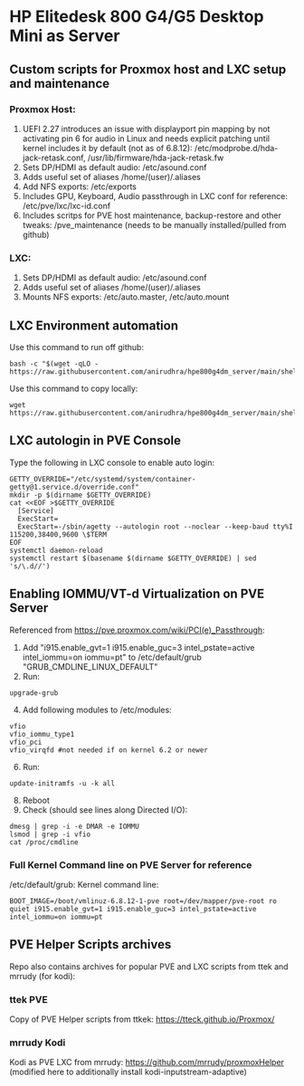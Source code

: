 # HP Elitedesk 800 G4/G5 Desktop Mini as Server

## Custom scripts for Proxmox host and LXC setup and maintenance

### Proxmox Host:

1) UEFI 2.27 introduces an issue with displayport pin mapping by not activating pin 6 for audio in Linux and needs explicit patching until kernel includes it by default (not as of 6.8.12): /etc/modprobe.d/hda-jack-retask.conf, /usr/lib/firmware/hda-jack-retask.fw
2) Sets DP/HDMI as default audio: /etc/asound.conf
2) Adds useful set of aliases /home/(user)/.aliases
3) Add NFS exports: /etc/exports
4) Includes GPU, Keyboard, Audio passthrough in LXC conf for reference: /etc/pve/lxc/lxc-id.conf
5) Includes scritps for PVE host maintenance, backup-restore and other tweaks: /pve_maintenance (needs to be manually installed/pulled from github)

### LXC:

1) Sets DP/HDMI as default audio: /etc/asound.conf
2) Adds useful set of aliases /home/(user)/.aliases
3) Mounts NFS exports: /etc/auto.master, /etc/auto.mount

## LXC Environment automation

Use this command to run off github:
```
bash -c "$(wget -qLO - https://raw.githubusercontent.com/anirudhra/hpe800g4dm_server/main/shell/install.sh)"
```

Use this command to copy locally:
```
wget https://raw.githubusercontent.com/anirudhra/hpe800g4dm_server/main/shell/install.sh
```

## LXC autologin in PVE Console
Type the following in LXC console to enable auto login:

```
GETTY_OVERRIDE="/etc/systemd/system/container-getty@1.service.d/override.conf"
mkdir -p $(dirname $GETTY_OVERRIDE)
cat <<EOF >$GETTY_OVERRIDE
  [Service]
  ExecStart=
  ExecStart=-/sbin/agetty --autologin root --noclear --keep-baud tty%I 115200,38400,9600 \$TERM
EOF
systemctl daemon-reload
systemctl restart $(basename $(dirname $GETTY_OVERRIDE) | sed 's/\.d//')
```

## Enabling IOMMU/VT-d Virtualization on PVE Server

Referenced from https://pve.proxmox.com/wiki/PCI(e)_Passthrough:

1) Add "i915.enable_gvt=1 i915.enable_guc=3 intel_pstate=active intel_iommu=on iommu=pt" to /etc/default/grub "GRUB_CMDLINE_LINUX_DEFAULT"
2) Run:
```
upgrade-grub
```
4) Add following modules to /etc/modules:
```
vfio
vfio_iommu_type1
vfio_pci
vfio_virqfd #not needed if on kernel 6.2 or newer
```
6) Run:
```
update-initramfs -u -k all
```
8) Reboot
9) Check (should see lines along Directed I/O):
```
dmesg | grep -i -e DMAR -e IOMMU
lsmod | grep -i vfio
cat /proc/cmdline
```

### Full Kernel Command line on PVE Server for reference
/etc/default/grub: Kernel command line:
```
BOOT_IMAGE=/boot/vmlinuz-6.8.12-1-pve root=/dev/mapper/pve-root ro quiet i915.enable_gvt=1 i915.enable_guc=3 intel_pstate=active intel_iommu=on iommu=pt
```

## PVE Helper Scripts archives
Repo also contains archives for popular PVE and LXC scripts from ttek and mrrudy (for kodi):

### ttek PVE
Copy of PVE Helper scripts from ttkek: https://tteck.github.io/Proxmox/

### mrrudy Kodi

Kodi as PVE LXC from mrrudy: https://github.com/mrrudy/proxmoxHelper (modified here to additionally install kodi-inputstream-adaptive)
